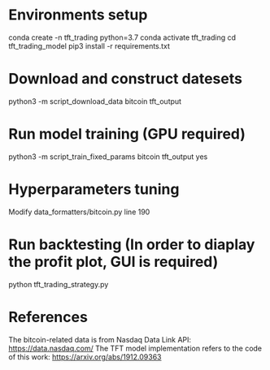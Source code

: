 # Environments setup
conda create -n tft_trading python=3.7
conda activate tft_trading
cd tft_trading_model
pip3 install -r requirements.txt

# Download and construct datesets
python3 -m script_download_data bitcoin tft_output

# Run model training (GPU required)
python3 -m script_train_fixed_params bitcoin tft_output yes 

# Hyperparameters tuning
Modify data_formatters/bitcoin.py line 190

# Run backtesting (In order to diaplay the profit plot, GUI is required)
python tft_trading_strategy.py

# References
The bitcoin-related data is from Nasdaq Data Link API: https://data.nasdaq.com/
The TFT model implementation refers to the code of this work: https://arxiv.org/abs/1912.09363
